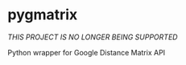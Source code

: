 pygmatrix
=========

*THIS PROJECT IS NO LONGER BEING SUPPORTED*

Python wrapper for Google Distance Matrix API
